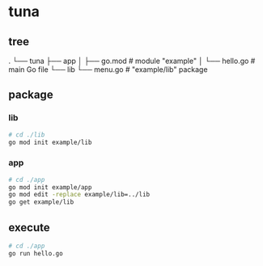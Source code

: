 # tuna

## tree

.
└── tuna
    ├── app
    │   ├── go.mod       # module "example"
    │   └── hello.go     # main Go file
    └── lib
        └── menu.go      # "example/lib" package

## package

### lib
```sh
# cd ./lib
go mod init example/lib
```

### app

```sh
# cd ./app
go mod init example/app
go mod edit -replace example/lib=../lib
go get example/lib
```

## execute

```sh
# cd ./app
go run hello.go
```

